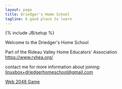 ```yaml
---
layout: page
title: Driedger's Home School
tagline: A good place to learn
---
```

{% include JB/setup %}

Welcome to the Driedger's Home School

Part of the Rideau Valley Home Educators' Association
https://www.rvhea.org/

contact me for more information about joining: linuxbox+driedgerhomeschool@gmail.com

[Web 2048 Game](web)
